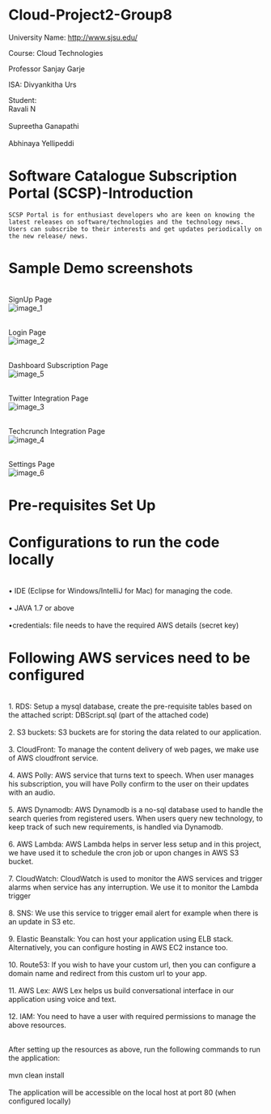 # Cloud-Project2-Group8

University Name: http://www.sjsu.edu/ 

Course: Cloud Technologies

Professor Sanjay Garje

ISA: Divyankitha Urs

Student: <br>Ravali N</br>
           <br>Supreetha Ganapathi</br>
           <br>Abhinaya Yellipeddi</br>
    
# Software Catalogue Subscription Portal (SCSP)-Introduction
    
    SCSP Portal is for enthusiast developers who are keen on knowing the latest releases on software/technologies and the technology news. Users can subscribe to their interests and get updates periodically on the new release/ news.

# Sample Demo screenshots

<br>SignUp Page</br>
![image_1](https://user-images.githubusercontent.com/31361767/33581076-4f1c5fbe-d904-11e7-8e1a-e288822eb544.jpeg)

<br>Login Page</br>
![image_2](https://user-images.githubusercontent.com/31361767/33581668-9b7281f2-d906-11e7-9b67-c68d462031bc.jpeg)

<br>Dashboard Subscription Page</br>
![image_5](https://user-images.githubusercontent.com/31361767/33581698-afb2d8ba-d906-11e7-9b2d-cbce8760ec89.png)

<br>Twitter Integration Page </br>
![image_3](https://user-images.githubusercontent.com/31361767/33581717-c8f6bc1a-d906-11e7-9c81-73d7cd9c44d7.jpeg)

<br>Techcrunch Integration Page </br>
![image_4](https://user-images.githubusercontent.com/31361767/33581726-daa1ae3e-d906-11e7-9892-7801403254fd.jpeg)

<br>Settings Page </br>
![image_6](https://user-images.githubusercontent.com/31361767/33581783-1a247884-d907-11e7-8b1f-eb112a6c4484.png)

# Pre-requisites Set Up
    
# Configurations to run the code locally 

<br>• IDE (Eclipse for Windows/IntelliJ for Mac) for managing the code. </br>
<br>• JAVA 1.7 or above  </br>
<br> •credentials: file needs to have the required AWS details (secret key) </br>
# Following AWS services need to be configured 
<br>1.    RDS: Setup a mysql database, create the pre-requisite tables based on the attached script: DBScript.sql (part of the attached code)</br>
<br>2.    S3 buckets: S3 buckets are for storing the data related to our application.</br>
<br>3.    CloudFront: To manage the content delivery of web pages, we make use of AWS cloudfront service.</br>
<br>4.    AWS Polly: AWS service that turns text to speech. When user manages his subscription, you will have Polly confirm to the user on their updates with an audio.</br>
<br>5.    AWS Dynamodb: AWS Dynamodb is a no-sql database used to handle the search queries from registered users. When users query new technology, to keep track of such new requirements, is handled via Dynamodb.</br>
<br>6.    AWS Lambda: AWS Lambda helps in server less setup and in this project, we have used it to schedule the cron job or upon changes in AWS S3 bucket.</br>
<br>7.    CloudWatch: CloudWatch is used to monitor the AWS services and trigger alarms when service has any interruption. We use it to monitor the Lambda trigger</br>
<br>8.    SNS: We use this service to trigger email alert for example when there is an update in S3 etc.</br>
<br>9.    Elastic Beanstalk: You can host your application using ELB stack. Alternatively, you can configure hosting in AWS EC2 instance too.</br>
<br>10.    Route53: If you wish to have your custom url, then you can configure a domain name and redirect from this custom url to your app. </br>
<br>11.    AWS Lex: AWS Lex helps us build conversational interface in our application using voice and text. </br>
<br>12.    IAM: You need to have a user with required permissions to manage the above resources.</br>

<br> After setting up the resources as above, run the following commands to run the application:</br>
     <br> mvn clean install</br>
<br>The application will be accessible on the local host at port 80 (when configured locally)</br>
